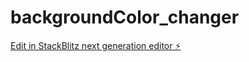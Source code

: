 # backgroundColor_changer

[Edit in StackBlitz next generation editor ⚡️](https://stackblitz.com/~/github.com/harshkhangarot07/backgroundColor_changer)